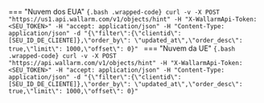 === "Nuvem dos EUA"
    ```{.bash .wrapped-code}
    curl -v -X POST "https://us1.api.wallarm.com/v1/objects/hint" -H "X-WallarmApi-Token: <SEU_TOKEN>" -H "accept: application/json" -H "Content-Type: application/json" -d "{\"filter\":{\"clientid\": [SEU_ID_DE_CLIENTE]},\"order_by\": \"updated_at\",\"order_desc\": true,\"limit\": 1000,\"offset\": 0}"
    ```
=== "Nuvem da UE"
    ```{.bash .wrapped-code}
    curl -v -X POST "https://api.wallarm.com/v1/objects/hint" -H "X-WallarmApi-Token: <SEU_TOKEN>" -H "accept: application/json" -H "Content-Type: application/json" -d "{\"filter\":{\"clientid\": [SEU_ID_DE_CLIENTE]},\"order_by\": \"updated_at\",\"order_desc\": true,\"limit\": 1000,\"offset\": 0}"
    ```

